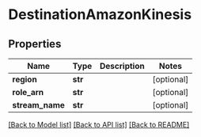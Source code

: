 # DestinationAmazonKinesis

## Properties
Name | Type | Description | Notes
------------ | ------------- | ------------- | -------------
**region** | **str** |  | [optional] 
**role_arn** | **str** |  | [optional] 
**stream_name** | **str** |  | [optional] 

[[Back to Model list]](../README.md#documentation-for-models) [[Back to API list]](../README.md#documentation-for-api-endpoints) [[Back to README]](../README.md)


